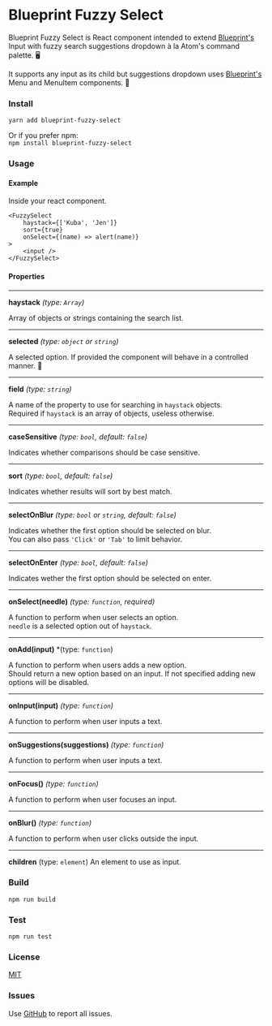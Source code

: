 Blueprint Fuzzy Select
======================

Blueprint Fuzzy Select is React component intended to extend  [Blueprint's](https://github.com/palantir/blueprint) Input with fuzzy search suggestions dropdown à la Atom's command palette. 🖥

It supports any input as its child but suggestions dropdown uses [Blueprint's](https://github.com/palantir/blueprint) Menu and MenuItem components. 💙

### Install
```yarn add blueprint-fuzzy-select```

Or if you prefer npm:  
```npm install blueprint-fuzzy-select```  

### Usage
#### Example
Inside your react component.
```
<FuzzySelect
	haystack={['Kuba', 'Jen']}
	sort={true}
	onSelect={(name) => alert(name)}
>
	<input />
</FuzzySelect>
```

#### Properties

---
**haystack** *(type: `Array`)*

Array of objects or strings containing the search list.

---
**selected** *(type: `object` or `string`)*

A selected option. If provided the component will behave in a controlled manner. 🎉

---
**field** *(type: `string`)*

A name of the property to use for searching in `haystack` objects.  
Required if `haystack` is an array of objects, useless otherwise.

---
**caseSensitive** *(type: `bool`, default: `false`)*

Indicates whether comparisons should be case sensitive.

---
**sort** *(type: `bool`, default: `false`)*

Indicates whether results will sort by best match.

---
**selectOnBlur** *(type: `bool` or `string`, default: `false`)*

Indicates whether the first option should be selected on blur.  
You can also pass `'Click'` or `'Tab'` to limit behavior.

---
**selectOnEnter** *(type: `bool`, default: `false`)*

Indicates wether the first option should be selected on enter.

--- 
**onSelect(needle)** *(type: `function`, required)*

A function to perform when user selects an option.  
`needle` is a selected option out of `haystack`.

---
**onAdd(input)** *(type: `function`)

A function to perform when users adds a new option.  
Should return a new option based on an input. 
If not specified adding new options will be disabled.

---
**onInput(input)** *(type: `function`)*

A function to perform when user inputs a text.

---
**onSuggestions(suggestions)** *(type: `function`)*

A function to perform when user inputs a text.

---
**onFocus()** *(type: `function`)*

A function to perform when user focuses an input.

---
**onBlur()** *(type: `function`)*

A function to perform when user clicks outside the input.

---
**children** (type: `element`)
An element to use as input.

### Build
`npm run build`

### Test
`npm run test`

### License
[MIT](LICENSE)

### Issues
Use [GitHub](https://github.com/Kuba77/blueprint-fuzzy-select/issues) to report all issues.
